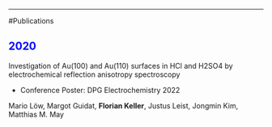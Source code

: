-----------------------------------------------

#Publications


 ## <span style="color:blue"> **2020**</span>

Investigation of Au(100) and Au(110) surfaces in HCl and H2SO4 by electrochemical reflection anisotropy spectroscopy
- Conference Poster: DPG Electrochemistry 2022

Mario Löw, Margot Guidat, **Florian Keller**, Justus Leist, Jongmin Kim, Matthias M. May
